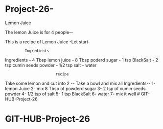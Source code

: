 # Project-26-
Lemon Juice

The lemon Juice is for 4 people--

This is a recipe of Lemon Juice
-Let start-

             Ingredients

Ingredients  - 4 Tbsp lemon juice
             - 8 Tbsp poderd sugar
             - 1 tsp BlackSalt
             - 2 tsp cumin seeds powder
             - 1/2 tsp salt
             - water

             
                           recipe
Take some lemon and cut into 2 -- 
Take a bowl and mix all Ingredients--
1- lemon Juice
2- mix 8 Tbsp of powderd sugar
3- 2 tsp of cumin seeds powder
4- 1/2 tsp of salt
5- 1 tsp BlackSalt
6- water
7- mix it well                           # GIT-HUB-Project-26
# GIT-HUB-Project-26
